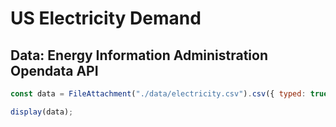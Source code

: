 # US Electricity Demand

## Data: Energy Information Administration Opendata API

```js
const data = FileAttachment("./data/electricity.csv").csv({ typed: true });
```

```js
display(data);
```
